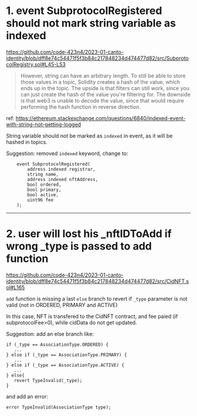 # 1. event SubprotocolRegistered should not mark string variable as indexed

https://github.com/code-423n4/2023-01-canto-identity/blob/dff8e74c54471f5f3b84c217848234d474477d82/src/SubprotocolRegistry.sol#L45-L53

> However, string can have an arbitrary length. To still be able to store those values in a topic, Solidity creates a hash of the value, which ends up in the topic.
> The upside is that filters can still work, since you can just create the hash of the value you're filtering for. The downside is that web3 is unable to decode the value, since that would require performing the hash function in reverse direction.

ref: https://ethereum.stackexchange.com/questions/6840/indexed-event-with-string-not-getting-logged

String variable should not be marked as `indexed` in event, as it will be hashed in topics.

Suggestion: removed `indexed` keyword, change to:

```
    event SubprotocolRegistered(
        address indexed registrar,
        string name,
        address indexed nftAddress,
        bool ordered,
        bool primary,
        bool active,
        uint96 fee
    );
```

----

# 2. user will lost his _nftIDToAdd if wrong _type is passed to add function

https://github.com/code-423n4/2023-01-canto-identity/blob/dff8e74c54471f5f3b84c217848234d474477d82/src/CidNFT.sol#L165

`add` function is missing a last `else` branch to revert if `_type` parameter is not valid (not in ORDERED, PRIMARY and ACTIVE)

In this case, NFT is transfered to the CidNFT contract, and fee paied (if subprotocolFee>0), while cidData do not get updated.

Suggestion: add an else branch like:

```
if (_type == AssociationType.ORDERED) {
   ...
} else if (_type == AssociationType.PRIMARY) {
   ...
} else if (_type == AssociationType.ACTIVE) {
   ...
} else{
   revert TypeInvalid(_type);
}
```

and add an error:

```
error TypeInvalid(AssociationType type);
```

